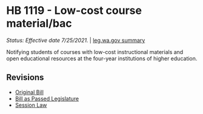 # HB 1119 - Low-cost course material/bac
*Status: Effective date 7/25/2021.* | [leg.wa.gov summary](https://app.leg.wa.gov/billsummary?BillNumber=1119&Year=2021)

Notifying students of courses with low-cost instructional materials and open educational resources at the four-year institutions of higher education.

## Revisions
* [Original Bill](1/)
* [Bill as Passed Legislature](1/)
* [Session Law](1/)